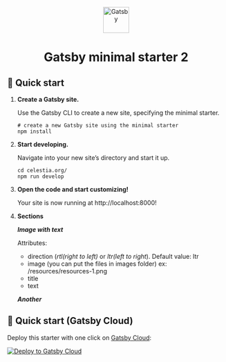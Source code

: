 <p align="center">
  <a href="https://www.gatsbyjs.com/?utm_source=starter&utm_medium=readme&utm_campaign=minimal-starter">
    <img alt="Gatsby" src="https://www.gatsbyjs.com/Gatsby-Monogram.svg" width="60" />
  </a>
</p>
<h1 align="center">
  Gatsby minimal starter 2
  
</h1>

## 🚀 Quick start

1.  **Create a Gatsby site.**

    Use the Gatsby CLI to create a new site, specifying the minimal starter.

    ```shell
    # create a new Gatsby site using the minimal starter
    npm install
    ```

2.  **Start developing.**

    Navigate into your new site’s directory and start it up.

    ```shell
    cd celestia.org/
    npm run develop
    ```

3.  **Open the code and start customizing!**

    Your site is now running at http://localhost:8000!

4.  **Sections**

    ***Image with text***
    
    Attributes:
     
     - direction (*rtl(right to left)* or *ltr(left to right*). Default value: ltr
     - image (you can put the files in images folder) ex: /resources/resources-1.png
     - title
     - text
     
     ***Another***
     

## 🚀 Quick start (Gatsby Cloud)

Deploy this starter with one click on [Gatsby Cloud](https://www.gatsbyjs.com/cloud/):

[<img src="https://www.gatsbyjs.com/deploynow.svg" alt="Deploy to Gatsby Cloud">](https://www.gatsbyjs.com/dashboard/deploynow?url=https://github.com/gatsbyjs/gatsby-starter-minimal)
